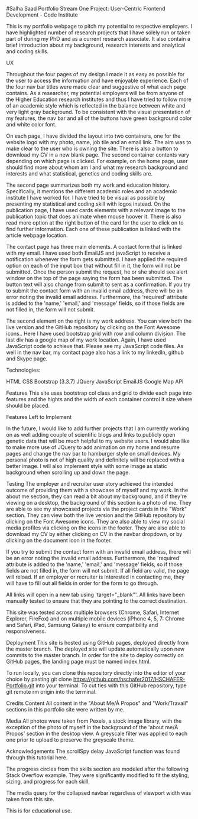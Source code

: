 #Salha Saad Portfolio
Stream One Project: User-Centric Frontend Development - Code Institute

This is my portfolio webpage to pitch my potential to respective employers. I have highlighted number of research projects that I have solely run or taken part of during my PhD and as a current research associate. It also contain a brief introduction about my background, research interests and analytical and coding skills. 



UX

Throughout the four pages of my design I made it as easy as possible for the user to access the information and have enjoyable experience. Each of the four nav bar titles were made clear and suggestive of what each page contains. As a researcher, my potential employers will be from anyone of the Higher Education research institutes and thus I have tried to follow more of an academic style which is reflected in the balance between white and very light gray background. To be consistent with the visual presentation of my features, the nav bar and all of the buttons have green background color and white color font. 

On each page, I have divided the layout into two containers, one for the website logo with my photo, name, job tile and an email link. The aim was to make clear to the user who is owning the site. There is also a button to download my CV in a new blank page. The second container contents vary depending on which page is clicked. For example, on the home page, user should find more about whom am I and what my research background and interests and what statistical, genetics and coding skills are. 

The second page summarizes both my work and education history. Specifically, it mentions the different academic roles and an academic institute I have worked for. I have tried to be visual as possible by presenting my statistical and coding skill with logos instead. On the publication page, I have used cards elements with a relevant image to the publication topic that does animate when mouse hoover it. There is also read more option at the right button of the card for the user to click on to find further information. Each one of these publication is linked with the article webpage location. 

The contact page has three main elements. A contact form that is linked with my email. I have used both EmailJS and javaScript to receive a notification whenever the form gets submitted. I have applied the required option on each of the input box that without fill in it, the form will not be submitted. Once the person submit the request, he or she should see alert window on the top of the page saying the form has been submitted. The button text will also change from submit to sent as a confirmation. If you try to submit the contact form with an invalid email address, there will be an error noting the invalid email address. Furthermore, the 'required' attribute is added to the 'name,' 'email,' and 'message' fields, so if those fields are not filled in, the form will not submit. 


The second element on the right is my work address. You can view both the live version and the GitHub repository by clicking on the Font Awesome icons.. Here I have used bootstrap grid with row and column division. The last div has a google map of my work location. Again, I have used JavaScript code to achieve that. Please see my JavaScript code files. As well in the nav bar, my contact page also has a link to my linkedIn, github and Skype page. 



Technologies:

HTML
CSS
Bootstrap (3.3.7)
JQuery 
JavaScript
EmailJS
Google Map API


Features
This site uses bootstrap col class and grid to divide each page into features and the hights and the width of each container control it size where should be placed. 


Features Left to Implement

In the future, I would like to add further projects that I am currently working on as well adding couple of scientific blogs and links to publicly open genetic data that will be much helpful to my website users. I would also like to make more use of JQuery to add animation on my home and resume pages and change the nav bar to hamburger style on small devices. My personal photo is not of high quality and definitely will be replaced with a better image. I will also implement style with some image as static background when scrolling up and down the page. 



Testing
The employer and recruiter user story achieved the intended outcome of providing them with a showcase of myself and my work. In the about me section, they can read a bit about my background, and if they're viewing on a desktop, the background of this section is a photo of me. They are able to see my showcased projects via the project cards in the "Work" section. They can view both the live version and the GitHub repository by clicking on the Font Awesome icons. They are also able to view my social media profiles via clicking on the icons in the footer. They are also able to download my CV by either clicking on CV in the navbar dropdown, or by clicking on the document icon in the footer.

If you try to submit the contact form with an invalid email address, there will be an error noting the invalid email address. Furthermore, the 'required' attribute is added to the 'name,' 'email,' and 'message' fields, so if those fields are not filled in, the form will not submit. If all field are valid, the page will reload. If an employer or recruiter is interested in contacting me, they will have to fill out all fields in order for the form to go through.

All links will open in a new tab using 'target="_blank"'. All links have been manually tested to ensure that they are pointing to the correct destination.


This site was tested across multiple browsers (Chrome, Safari, Internet Explorer, FireFox) and on multiple mobile devices (iPhone 4, 5, 7: Chrome and Safari, iPad, Samsung Galaxy) to ensure compatibility and responsiveness. 

Deployment
This site is hosted using GitHub pages, deployed directly from the master branch. The deployed site will update automatically upon new commits to the master branch. In order for the site to deploy correctly on GitHub pages, the landing page must be named index.html.

To run locally, you can clone this repository directly into the editor of your choice by pasting git clone https://github.com/hschafer2017/HSCHAFER-Portfolio.git into your terminal. To cut ties with this GitHub repository, type git remote rm origin into the terminal.

Credits
Content
All content in the "About Me/À Propos" and "Work/Travail" sections in this portfolio site were written by me.

Media
All photos were taken from Pexels, a stock image library, with the exception of the photo of myself in the background of the 'about me/À Propos' section in the desktop view. A greyscale filter was applied to each one prior to upload to preserve the greyscale theme.

Acknowledgements
The scrollSpy delay JavaScript function was found through this tutorial here.

The progress circles from the skills section are modeled after the following Stack Overflow example. They were significantly modified to fit the styling, sizing, and progress for each skill.

The media query for the collapsed navbar regardless of viewport width was taken from this site.

This is for educational use.
